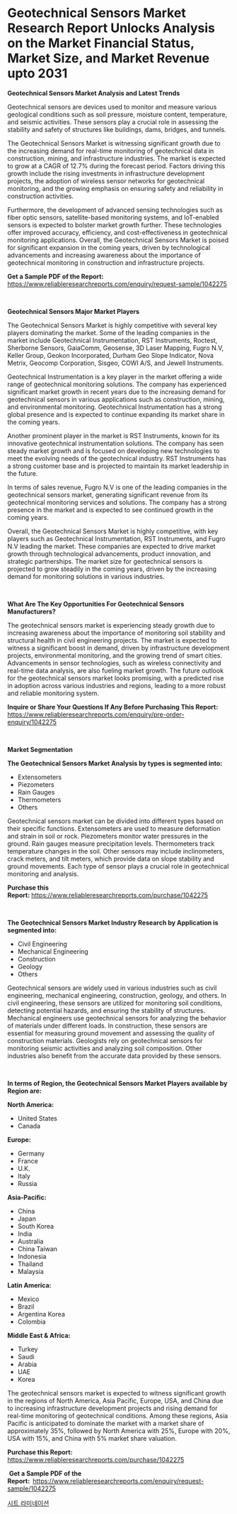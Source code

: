 <p><h1>Geotechnical Sensors Market Research Report Unlocks Analysis on the Market Financial Status, Market Size, and Market Revenue upto 2031</h1></p><p><strong>Geotechnical Sensors Market Analysis and Latest Trends</strong></p>
<p><p>Geotechnical sensors are devices used to monitor and measure various geological conditions such as soil pressure, moisture content, temperature, and seismic activities. These sensors play a crucial role in assessing the stability and safety of structures like buildings, dams, bridges, and tunnels.</p><p>The Geotechnical Sensors Market is witnessing significant growth due to the increasing demand for real-time monitoring of geotechnical data in construction, mining, and infrastructure industries. The market is expected to grow at a CAGR of 12.7% during the forecast period. Factors driving this growth include the rising investments in infrastructure development projects, the adoption of wireless sensor networks for geotechnical monitoring, and the growing emphasis on ensuring safety and reliability in construction activities.</p><p>Furthermore, the development of advanced sensing technologies such as fiber optic sensors, satellite-based monitoring systems, and IoT-enabled sensors is expected to bolster market growth further. These technologies offer improved accuracy, efficiency, and cost-effectiveness in geotechnical monitoring applications. Overall, the Geotechnical Sensors Market is poised for significant expansion in the coming years, driven by technological advancements and increasing awareness about the importance of geotechnical monitoring in construction and infrastructure projects.</p></p>
<p><strong>Get a Sample PDF of the Report:&nbsp;</strong> <a href="https://www.reliableresearchreports.com/enquiry/request-sample/1042275">https://www.reliableresearchreports.com/enquiry/request-sample/1042275</a></p>
<p>&nbsp;</p>
<p><strong>Geotechnical Sensors Major Market Players</strong></p>
<p><p>The Geotechnical Sensors Market is highly competitive with several key players dominating the market. Some of the leading companies in the market include Geotechnical Instrumentation, RST Instruments, Roctest, Sherborne Sensors, GaiaComm, Geosense, 3D Laser Mapping, Fugro N.V, Keller Group, Geokon Incorporated, Durham Geo Slope Indicator, Nova Metrix, Geocomp Corporation, Sisgeo, COWI A/S, and Jewell Instruments.</p><p>Geotechnical Instrumentation is a key player in the market offering a wide range of geotechnical monitoring solutions. The company has experienced significant market growth in recent years due to the increasing demand for geotechnical sensors in various applications such as construction, mining, and environmental monitoring. Geotechnical Instrumentation has a strong global presence and is expected to continue expanding its market share in the coming years.</p><p>Another prominent player in the market is RST Instruments, known for its innovative geotechnical instrumentation solutions. The company has seen steady market growth and is focused on developing new technologies to meet the evolving needs of the geotechnical industry. RST Instruments has a strong customer base and is projected to maintain its market leadership in the future.</p><p>In terms of sales revenue, Fugro N.V is one of the leading companies in the geotechnical sensors market, generating significant revenue from its geotechnical monitoring services and solutions. The company has a strong presence in the market and is expected to see continued growth in the coming years.</p><p>Overall, the Geotechnical Sensors Market is highly competitive, with key players such as Geotechnical Instrumentation, RST Instruments, and Fugro N.V leading the market. These companies are expected to drive market growth through technological advancements, product innovation, and strategic partnerships. The market size for geotechnical sensors is projected to grow steadily in the coming years, driven by the increasing demand for monitoring solutions in various industries.</p></p>
<p>&nbsp;</p>
<p><strong>What Are The Key Opportunities For Geotechnical Sensors Manufacturers?</strong></p>
<p><p>The geotechnical sensors market is experiencing steady growth due to increasing awareness about the importance of monitoring soil stability and structural health in civil engineering projects. The market is expected to witness a significant boost in demand, driven by infrastructure development projects, environmental monitoring, and the growing trend of smart cities. Advancements in sensor technologies, such as wireless connectivity and real-time data analysis, are also fueling market growth. The future outlook for the geotechnical sensors market looks promising, with a predicted rise in adoption across various industries and regions, leading to a more robust and reliable monitoring system.</p></p>
<p><strong>Inquire or Share Your Questions If Any Before Purchasing This Report:</strong> <a href="https://www.reliableresearchreports.com/enquiry/pre-order-enquiry/1042275">https://www.reliableresearchreports.com/enquiry/pre-order-enquiry/1042275</a></p>
<p>&nbsp;</p>
<p><strong>Market Segmentation</strong></p>
<p><strong>The Geotechnical Sensors Market Analysis by types is segmented into:</strong></p>
<p><ul><li>Extensometers</li><li>Piezometers</li><li>Rain Gauges</li><li>Thermometers</li><li>Others</li></ul></p>
<p><p>Geotechnical sensors market can be divided into different types based on their specific functions. Extensometers are used to measure deformation and strain in soil or rock. Piezometers monitor water pressures in the ground. Rain gauges measure precipitation levels. Thermometers track temperature changes in the soil. Other sensors may include inclinometers, crack meters, and tilt meters, which provide data on slope stability and ground movements. Each type of sensor plays a crucial role in geotechnical monitoring and analysis.</p></p>
<p><strong>Purchase this Report:&nbsp;</strong><a href="https://www.reliableresearchreports.com/purchase/1042275">https://www.reliableresearchreports.com/purchase/1042275</a></p>
<p>&nbsp;</p>
<p><strong>The Geotechnical Sensors Market Industry Research by Application is segmented into:</strong></p>
<p><ul><li>Civil Engineering</li><li>Mechanical Engineering</li><li>Construction</li><li>Geology</li><li>Others</li></ul></p>
<p><p>Geotechnical sensors are widely used in various industries such as civil engineering, mechanical engineering, construction, geology, and others. In civil engineering, these sensors are utilized for monitoring soil conditions, detecting potential hazards, and ensuring the stability of structures. Mechanical engineers use geotechnical sensors for analyzing the behavior of materials under different loads. In construction, these sensors are essential for measuring ground movement and assessing the quality of construction materials. Geologists rely on geotechnical sensors for monitoring seismic activities and analyzing soil composition. Other industries also benefit from the accurate data provided by these sensors.</p></p>
<p>&nbsp;</p>
<p><strong>In terms of Region, the Geotechnical Sensors Market Players available by Region are:</strong></p>
<p>
    <p> <strong> North America: </strong>
        <ul>
            <li>United States</li>
            <li>Canada</li>
        </ul>
        </p> 
    <p> <strong> Europe: </strong>
        <ul>
            <li>Germany</li>
            <li>France</li>
            <li>U.K.</li>
            <li>Italy</li>
            <li>Russia</li>
        </ul>
        </p> 
    <p> <strong> Asia-Pacific: </strong>
        <ul>
            <li>China</li>
            <li>Japan</li>
            <li>South Korea</li>
            <li>India</li>
            <li>Australia</li>
            <li>China Taiwan</li>
            <li>Indonesia</li>
            <li>Thailand</li>
            <li>Malaysia</li>
        </ul>
        </p> 
    <p> <strong> Latin America: </strong>
        <ul>
            <li>Mexico</li>
            <li>Brazil</li>
            <li>Argentina Korea</li>
            <li>Colombia</li>
        </ul>
        </p> 
    <p> <strong> Middle East & Africa: </strong>
        <ul>
            <li>Turkey</li>
            <li>Saudi</li>
            <li>Arabia</li>
            <li>UAE</li>
            <li>Korea</li>
        </ul>
    </p>
    </p>
<p><p>The geotechnical sensors market is expected to witness significant growth in the regions of North America, Asia Pacific, Europe, USA, and China due to increasing infrastructure development projects and rising demand for real-time monitoring of geotechnical conditions. Among these regions, Asia Pacific is anticipated to dominate the market with a market share of approximately 35%, followed by North America with 25%, Europe with 20%, USA with 15%, and China with 5% market share valuation.</p></p>
<p><strong>Purchase this Report: </strong><a href="https://www.reliableresearchreports.com/purchase/1042275">https://www.reliableresearchreports.com/purchase/1042275</a></p>
<p>&nbsp;<strong>Get a Sample PDF of the Report:&nbsp;&nbsp;</strong><a href="https://www.reliableresearchreports.com/enquiry/request-sample/1042275">https://www.reliableresearchreports.com/enquiry/request-sample/1042275</a></p>
<p><strong></strong></p>
<p><p><a href="https://github.com/jntpkh496620/Market-Research-Report-List-1/blob/main/580888810551.md">시트 라미네이션</a></p></p>